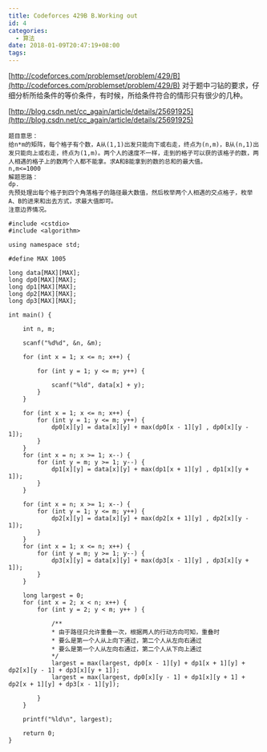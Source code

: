 ```yaml
---
title: Codeforces 429B B.Working out
id: 4
categories:
  - 算法
date: 2018-01-09T20:47:19+08:00
tags:
---
```


[http://codeforces.com/problemset/problem/429/B](http://codeforces.com/problemset/problem/429/B)
对于题中刁钻的要求，仔细分析所给条件的等价条件，有时候，所给条件符合的情形只有很少的几种。

[http://blog.csdn.net/cc_again/article/details/25691925](http://blog.csdn.net/cc_again/article/details/25691925)

```
题目意思：
给n*m的矩阵，每个格子有个数，A从(1,1)出发只能向下或右走，终点为(n,m)，B从(n,1)出发只能向上或右走，终点为(1,m)。两个人的速度不一样，走到的格子可以获的该格子的数，两人相遇的格子上的数两个人都不能拿。求A和B能拿到的数的总和的最大值。
n,m<=1000
解题思路：
dp.
先预处理出每个格子到四个角落格子的路径最大数值，然后枚举两个人相遇的交点格子，枚举A、B的进来和出去方式，求最大值即可。
注意边界情况。
```


```
#include <cstdio>
#include <algorithm>

using namespace std;

#define MAX 1005

long data[MAX][MAX];
long dp0[MAX][MAX];
long dp1[MAX][MAX];
long dp2[MAX][MAX];
long dp3[MAX][MAX];

int main() {

	int n, m;

	scanf("%d%d", &n, &m);

	for (int x = 1; x <= n; x++) {

		for (int y = 1; y <= m; y++) {

			scanf("%ld", data[x] + y);
		}
	}

	for (int x = 1; x <= n; x++) {
		for (int y = 1; y <= m; y++) {
			dp0[x][y] = data[x][y] + max(dp0[x - 1][y] , dp0[x][y - 1]);
		}
	}
	for (int x = n; x >= 1; x--) {
		for (int y = m; y >= 1; y--) {
			dp1[x][y] = data[x][y] + max(dp1[x + 1][y] , dp1[x][y + 1]);
		}
	}

	for (int x = n; x >= 1; x--) {
		for (int y = 1; y <= m; y++) {
			dp2[x][y] = data[x][y] + max(dp2[x + 1][y] , dp2[x][y - 1]);
		}
	}
	for (int x = 1; x <= n; x++) {
		for (int y = m; y >= 1; y--) {
			dp3[x][y] = data[x][y] + max(dp3[x - 1][y] , dp3[x][y + 1]);
		}
	}

	long largest = 0;
	for (int x = 2; x < n; x++) {
		for (int y = 2; y < m; y++ ) {

			/**
			* 由于路径只允许重叠一次，根据两人的行动方向可知，重叠时
			* 要么是第一个人从上向下通过，第二个人从左向右通过
			* 要么是第一个人从左向右通过，第二个人从下向上通过
			*/
			largest = max(largest, dp0[x - 1][y] + dp1[x + 1][y] + dp2[x][y - 1] + dp3[x][y + 1]);
			largest = max(largest, dp0[x][y - 1] + dp1[x][y + 1] + dp2[x + 1][y] + dp3[x - 1][y]);

		}
	}

	printf("%ld\n", largest);

	return 0;
}
```
